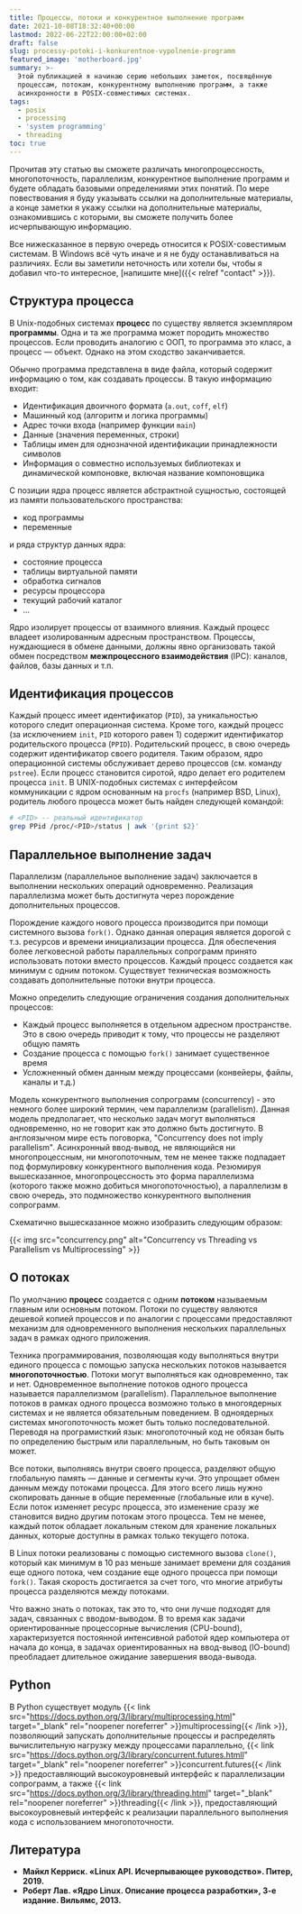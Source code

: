 ```yaml
---
title: Процессы, потоки и конкурентное выполнение программ
date: 2021-10-08T18:32:40+00:00
lastmod: 2022-06-22T22:00:00+02:00
draft: false
slug: processy-potoki-i-konkurentnoe-vypolnenie-programm
featured_image: 'motherboard.jpg'
summary: >-
  Этой публикацией я начинаю серию небольших заметок, посвящённую
  процессам, потокам, конкурентному выполнению программ, а также
  асинхронности в POSIX-совместимых системах.
tags:
  - posix
  - processing
  - 'system programming'
  - threading
toc: true
---
```


Прочитав эту статью вы сможете различать многопроцессность, многопоточность, параллелизм, конкурентное выполнение программ и будете обладать базовыми определениями этих понятий. По мере повествования я буду указывать ссылки на дополнительные материалы, а конце заметки я укажу ссылки на дополнительные материалы, ознакомившись с которыми, вы сможете получить более исчерпывающую информацию.

Все нижесказанное в первую очередь относится к POSIX-совестимым системам. В Windows всё чуть иначе и я не буду останавливаться на различиях. Если вы заметили неточность или хотели бы, чтобы я добавил что-то интересное, [напишите мне]({{< relref "contact" >}}).

## Структура процесса

В Unix-подобных системах **процесс** по существу является экземпляром **программы**. Одна и та же программа может породить множество процессов. Если проводить аналогию с ООП, то программа это класс, а процесс — объект. Однако на этом сходство заканчивается.

Обычно программа представлена в виде файла, который содержит информацию о том, как создавать процессы. В такую информацию входит:

*   Идентификация двоичного формата (`a.out`, `coff`, `elf`)
*   Машинный код (алгоритм и логика программы)
*   Адрес точки входа (например функции `main`)
*   Данные (значения переменных, строки)
*   Таблицы имен для однозначной идентификации принадлежности символов
*   Информация о совместно используемых библиотеках и динамической компоновке, включая название компоновщика

С позиции ядра процесс является абстрактной сущностью, состоящей из памяти пользовательского пространства:

*   код программы
*   переменные

и ряда структур данных ядра:

*   состояние процесса
*   таблицы виртуальной памяти
*   обработка сигналов
*   ресурсы процессора
*   текущий рабочий каталог
*   …

Ядро изолирует процессы от взаимного влияния. Каждый процесс владеет изолированным адресным пространством. Процессы, нуждающиеся в обмене данными, должны явно организовать такой обмен посредством **межпроцессного взаимодействия** (IPC): каналов, файлов, базы данных и т.п.

## Идентификация процессов

Каждый процесс имеет идентификатор (`PID`), за уникальностью которого следит операционная система. Кроме того, каждый процесс (за исключением `init`, `PID` которого равен 1) содержит идентификатор родительского процесса (`PPID`). Родительский процесс, в свою очередь содержит идентификатор своего родителя. Таким образом, ядро операционной системы обслуживает дерево процессов (см. команду `pstree`). Если процесс становится сиротой, ядро делает его родителем процесса `init`. В UNIX-подобных системах с интерфейсом коммуникации с ядром основанным на `procfs` (например BSD, Linux), родитель любого процесса может быть найден следующей командой:

~~~ bash
# <PID> -- реальный идентификатор
grep PPid /proc/<PID>/status | awk '{print $2}'
~~~

## Параллельное выполнение задач

Параллелизм (параллельное выполнение задач) заключается в выполнении нескольких операций одновременно. Реализация параллелизма может быть достигнута через порождение дополнительных процессов.

Порождение каждого нового процесса производится при помощи системного вызова `fork()`. Однако данная операция является дорогой с т.з. ресурсов и времени инициализации процесса. Для обеспечения более легковесной работы параллельных сопрограмм принято использовать потоки вместо процессов. Каждый процесс создается как минимум с одним потоком. Существует техническая возможность создавать дополнительные потоки внутри процесса.

Можно определить следующие ограничения создания дополнительных процессов:

*   Каждый процесс выполняется в отдельном адресном пространстве. Это в свою очередь приводит к тому, что процессы не разделяют общую память
*   Создание процесса с помощью `fork()` занимает существенное время
*   Усложненный обмен данным между процессами (конвейеры, файлы, каналы и т.д.)

Модель конкурентного выполнения сопрограмм (concurrency) - это немного более широкий термин, чем параллелизм (parallelism). Данная модель предполагает, что несколько задач могут выполняться одновременно, но не говорит как это должно быть достигнуто. В англоязычном мире есть поговорка, "Concurrency does not imply parallelism". Асинхронный ввод-вывод, не являющийся ни многопроцессным, ни многопоточным, тем не менее также подпадает под формулировку конкурентного выполнения кода. Резюмируя вышесказанное, многопроцессность это форма параллелизма (которого также можно добиться многопоточностью), а параллелизм в свою очередь, это подмножество конкурентного выполнения сопрограмм.

Схематично вышесказанное можно изобразить следующим образом:

{{< img src="concurrency.png" alt="Concurrency vs Threading vs Parallelism vs Multiprocessing" >}}

## О потоках

По умолчанию **процесс** создается с одним **потоком** называемым главным или основным потоком. Потоки по существу являются дешевой копией процессов и по аналогии с процессами предоставляют механизм для одновременного выполнения нескольких параллельных задач в рамках одного приложения.

Техника программирования, позволяющая коду выполняться внутри единого процесса с помощью запуска нескольких потоков называется **многопоточностью**. Потоки могут выполняться как одновременно, так и нет. Одновременное выполнение потоков одного процесса называется параллелизмом (parallelism). Параллельное выполнение потоков в рамках одного процесса возможно только в многоядерных системах и не является обязательным поведением. В одноядерных системах многопоточность может быть только последовательной. Переводя на програмисткий язык: многопоточный код не обязан быть по определению быстрым или параллельным, но быть таковым он может.

Все потоки, выполняясь внутри своего процесса, разделяют общую глобальную память — данные и сегменты кучи. Это упрощает обмен данным между потоками процесса. Для этого всего лишь нужно скопировать данные в общие переменные (глобальные или в куче). Если поток изменяет ресурс процесса, это изменение сразу же становится видно другим потокам этого процесса. Тем не менее, каждый поток обладает локальным стеком для хранение локальных данных, которые доступны в рамках только текущего потока.

В Linux потоки реализованы с помощью системного вызова `clone()`, который как минимум в 10 раз меньше занимает времени для создания еще одного потока, чем создание еще одного процесса при помощи `fork()`. Такая скорость достигается за счет того, что многие атрибуты процесса разделяются между потоками.

Что важно знать о потоках, так это то, что они лучше подходят для задач, связанных с вводом-выводом. В то время как задачи ориентированные процессорные вычисления (CPU-bound), характеризуется постоянной интенсивной работой ядер компьютера от начала до конца, в задачах ориентированных на ввод-вывод (IO-bound) преобладает длительное ожидание завершения ввода-вывода.

## Python

В Python существует модуль {{< link src="https://docs.python.org/3/library/multiprocessing.html" target="_blank" rel="noopener noreferrer" >}}multiprocessing{{< /link >}}, позволяющий запускать дополнительные процессы и распределять вычислительную нагрузку между процессами параллельно, {{< link src="https://docs.python.org/3/library/concurrent.futures.htmll" target="_blank" rel="noopener noreferrer" >}}concurrent.futures{{< /link >}} предоставляющий высокоуровневый интерфейс к параллелизации сопрограмм, а также {{< link src="https://docs.python.org/3/library/threading.html" target="_blank" rel="noopener noreferrer" >}}threading{{< /link >}}, предоставляющий высокоуровневый интерфейс к реализации параллельного выполнения кода с использованием многопоточности.

## Литература

-   **Майкл Керриск. «Linux API. Исчерпывающее руководство». Питер, 2019.**
-   **Роберт Лав. «Ядро Linux. Описание процесса разработки», 3-е издание. Вильямс, 2013.**
